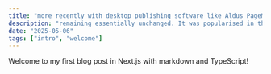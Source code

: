 ```yaml
---
title: "more recently with desktop publishing software like Aldus PageMaker"
description: "remaining essentially unchanged. It was popularised in the 1960s with the release of Letraset sheets"
date: "2025-05-06"
tags: ["intro", "welcome"]
---
```


Welcome to my first blog post in Next.js with markdown and TypeScript!
